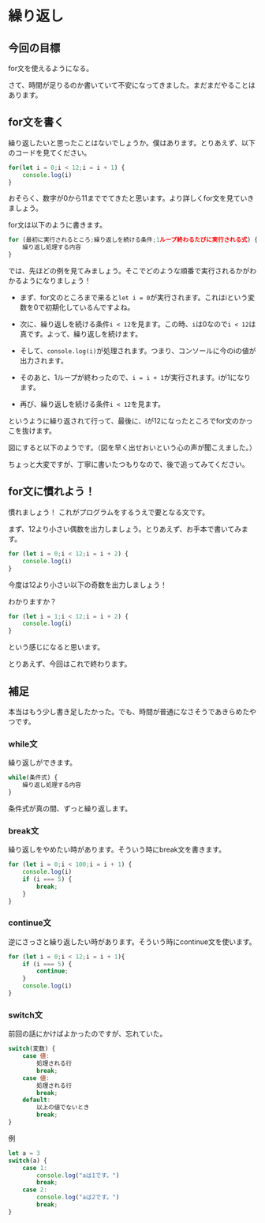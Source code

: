 # 繰り返し

## 今回の目標
for文を使えるようになる。

さて、時間が足りるのか書いていて不安になってきました。まだまだやることはあります。

## for文を書く
繰り返したいと思ったことはないでしょうか。僕はあります。とりあえず、以下のコードを見てください。

```javascript
for(let i = 0;i < 12;i = i + 1) {
    console.log(i)
}
```
おそらく、数字が0から11まででてきたと思います。より詳しくfor文を見ていきましょう。

for文は以下のように書きます。

```javascript
for (最初に実行されるところ;繰り返しを続ける条件;1ループ終わるたびに実行される式) {
    繰り返し処理する内容
}
```

では、先ほどの例を見てみましょう。そこでどのような順番で実行されるかがわかるようになりましょう！

* まず、for文のところまで来ると`let i = 0`が実行されます。これはiという変数を0で初期化しているんですよね。

* 次に、繰り返しを続ける条件`i < 12`を見ます。この時、`i`は0なので`i < 12`は真です。よって、繰り返しを続けます。

* そして、`console.log(i)`が処理されます。つまり、コンソールに今のiの値が出力されます。

* そのあと、1ループが終わったので、`i = i + 1`が実行されます。iが1になります。

* 再び、繰り返しを続ける条件`i < 12`を見ます。

というように繰り返されて行って、最後に、iが12になったところでfor文のかっこを抜けます。

図にすると以下のようです。（図を早く出せおいという心の声が聞こえました。）

ちょっと大変ですが、丁寧に書いたつもりなので、後で追ってみてください。

## for文に慣れよう！
慣れましょう！ これがプログラムをするうえで要となる文です。

まず、12より小さい偶数を出力しましょう。とりあえず、お手本で書いてみます。

```javascript
for (let i = 0;i < 12;i = i + 2) {
    console.log(i)
}
```

今度は12より小さい以下の奇数を出力しましょう！

わかりますか？

```javascript
for (let i = 1;i < 12;i = i + 2) {
    console.log(i)
}
```
という感じになると思います。

とりあえず、今回はこれで終わります。

## 補足

本当はもう少し書き足したかった。でも、時間が普通になさそうであきらめたやつです。

### while文
繰り返しができます。

```javascript
while(条件式) {
    繰り返し処理する内容
}
```
条件式が真の間、ずっと繰り返します。

### break文
繰り返しをやめたい時があります。そういう時にbreak文を書きます。
```javascript
for (let i = 0;i < 100;i = i + 1) {
    console.log(i)
    if (i === 5) {
        break;
    }
}
```
### continue文
逆にさっさと繰り返したい時があります。そういう時にcontinue文を使います。
```javascript
for (let i = 0;i < 12;i = i + 1){
    if (i === 5) {
        continue;
    }
    console.log(i)
}
```

### switch文
前回の話にかけばよかったのですが、忘れていた。
```javascript
switch(変数) {
    case 値:
        処理される行
        break;
    case 値:
        処理される行
        break;
    default:
        以上の値でないとき
        break;
}
```
例
```javascript
let a = 3
switch(a) {
    case 1:
        console.log("aは1です。")
        break;
    case 2:
        console.log("aは2です。")
        break;
}
```




